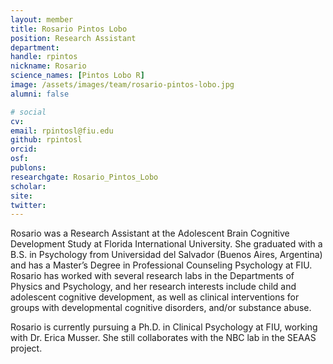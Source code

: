 ```yaml
---
layout: member
title: Rosario Pintos Lobo
position: Research Assistant
department:
handle: rpintos
nickname: Rosario
science_names: [Pintos Lobo R]
image: /assets/images/team/rosario-pintos-lobo.jpg
alumni: false

# social
cv:
email: rpintosl@fiu.edu
github: rpintosl
orcid:
osf:
publons:
researchgate: Rosario_Pintos_Lobo
scholar:
site:
twitter:
---
```


Rosario was a Research Assistant at the Adolescent Brain Cognitive Development Study at Florida International University. She graduated with a B.S. in Psychology from Universidad del Salvador (Buenos Aires, Argentina) and has a Master’s Degree in Professional Counseling Psychology at FIU. Rosario has worked with several research labs in the Departments of Physics and Psychology, and her research interests include child and adolescent cognitive development, as well as clinical interventions for groups with developmental cognitive disorders, and/or substance abuse.

Rosario is currently pursuing a Ph.D. in Clinical Psychology at FIU, working with Dr. Erica Musser. She still collaborates with the NBC lab in the SEAAS project.
